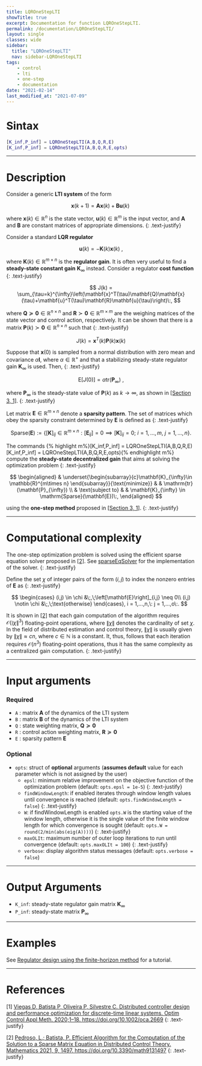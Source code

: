 ```yaml
---
title: LQROneStepLTI
showTitle: true
excerpt: Documentation for function LQROneStepLTI.
permalink: /documentation/LQROneStepLTI/
layout: single
classes: wide
sidebar:
  title: "LQROneStepLTI"
  nav: sidebar-LQROneStepLTI
tags:
    - control
    - lti
    - one-step
    - documentation
date: "2021-02-14"
last_modified_at: "2021-07-09"
---
```

# Sintax
~~~m
[K_inf,P_inf] = LQROneStepLTI(A,B,Q,R,E)
[K_inf,P_inf] = LQROneStepLTI(A,B,Q,R,E,opts)
~~~
***

# Description
Consider a generic **LTI system** of the form

$$
\mathbf{x}(k+1)=\mathbf{A}\mathbf{x}(k)+\mathbf{B}\mathbf{u}(k)\;
$$

where $\mathbf{x}(k)\in\mathbb{R}^{n}$ is the state vector, $\mathbf{u}(k)\in \mathbb{R}^{m}$ is the input vector, and $\mathbf{A}$ and $\mathbf{B}$ are constant matrices of appropriate dimensions.
{: .text-justify}

Consider a standard **LQR regulator**

$$
\mathbf{u}(k) = -\mathbf{K}(k)\mathbf{x}(k)\:,
$$

where $\mathbf{K}(k)\in\mathbb{R}^{m\times n}$ is the **regulator gain**. It is often very useful to find a **steady-state constant gain** $\mathbf{K}_{\infty}$ instead. Consider a regulator **cost function**
{: .text-justify}

$$
J(k) = \sum_{\tau=k}^{\infty}\left(\mathbf{x}^T(\tau)\mathbf{Q}\mathbf{x}(\tau)+\mathbf{u}^T(\tau)\mathbf{R}\mathbf{u}(\tau)\right)\:,
$$

where $\mathbf{Q} \succeq \mathbf{0}\in\mathbb{R}^{n\times n}$ and  $\mathbf{R} \succ \mathbf{0}\in\mathbb{R}^{m\times m}$ are the weighing matrices of the state vector and control action, respectively. It can be shown that there is a matrix $\mathbf{P}(k) \succ \mathbf{0}\in\mathbb{R}^{n\times n}$ such that
{: .text-justify}

$$
J(k) = \mathbf{x}^T(k)\mathbf{P}(k)\mathbf{x}(k)
$$

Suppose that $\mathbf{x}(0)$ is sampled from a normal distribution with zero mean and covariance $\alpha \mathbf{I}$, where $\alpha \in \mathbb{R}^{+}$ and that a stabilizing steady-state regulator gain $\mathbf{K}_{\infty}$ is used. Then,
{: .text-justify}

$$
\mathrm{E}[J(0)] = \alpha \mathrm{tr}(\mathbf{P}_{\infty})\:,
$$

where $\mathbf{P}_{\infty}$ is the steady-state value of $\mathbf{P}(k)$ as $k \to \infty$, as shown in [[Section 3, 1]](#references).
{: .text-justify}

Let matrix $\mathbf{E}  \in\mathbb{R}^{m\times n}$ denote a **sparsity pattern**. The set of matrices which obey the sparsity constraint determined by $\mathbf{E}$ is defined as
{: .text-justify}

$$
\mathrm{Sparse}(\mathbf{E}) :=\left\{[\mathbf{K}]_{ij}\in\mathbb{R}^{m\times n}: [\mathbf{E}_{ij}] = 0 \implies [\mathbf{K}]_{ij}= 0;\: i= 1,...,m, \:j=1,...,n \right\}.
$$

The commands
{% highlight m%}[K_inf,P_inf] = LQROneStepLTI(A,B,Q,R,E)
[K_inf,P_inf] = LQROneStepLTI(A,B,Q,R,E,opts){% endhighlight m%} compute the **steady-state decentralized gain** that aims at solving the optimization problem
{: .text-justify}

$$
\begin{aligned}
& \underset{\begin{subarray}{c}\mathbf{K}_{\infty}\in \mathbb{R}^{m\times n} \end{subarray}}{\text{minimize}}
& & \mathrm{tr}(\mathbf{P}_{\infty}) \\
& \text{subject to}
& & \mathbf{K}_{\infty} \in \mathrm{Sparse}(\mathbf{E})\:,
\end{aligned}
$$

using the **one-step method** proposed in [[Section 3, 1]](#references).
{: .text-justify}

***

# Computational complexity
The one-step optimization problem is solved using the efficient sparse equation solver proposed in [[2]](#references). See [sparseEqSolver](/documentation/sparseEqSolver/) for the implementation of the solver.
{: .text-justify}

Define the set $\chi$ of integer pairs of the form $(i,j)$ to index the nonzero entries of $\mathbf{E}$ as
{: .text-justify}

$$
\begin{cases}
(i,j) \in \chi &\;,\;\left[\mathbf{E}\right]_{i,j} \neq 0\\
(i,j) \notin \chi &\;,\;\text{otherwise}
\end{cases}, i = 1,...,n,\: j = 1,...,o\:.
$$

It is shown in [[2]](#references) that each gain computation of the algorithm requires $\mathcal{O}(\|\chi\|^3)$ floating-point operations, where $\|\chi\|$ denotes the cardinality of set $\chi$. In the field of distributed estimation and control theory, $\|\chi\|$ is usually given by $\|\chi\| \approx cn$, where $c\in \mathbb{N}$ is a constant. It, thus, follows that each iteration requires $\mathcal{O}(n^3)$ floating-point operations, thus it has the same complexity as a centralized gain computation.
{: .text-justify}

***

# Input arguments
### Required
-  ```A``` : matrix $\mathbf{A}$ of the dynamics of the LTI system
-  ```B``` : matrix $\mathbf{B}$ of the dynamics of the LTI system
-  ```Q``` : state weighting matrix, $\mathbf{Q} \succeq \mathbf{0}$
-  ```R``` : control action weighting matrix, $\mathbf{R} \succeq \mathbf{0}$
-  ```E``` : sparsity pattern $\mathbf{E}$

### Optional
- ```opts```: struct of **optional** arguments (**assumes default** value for each parameter which is not assigned by the user)
  - ```epsl```: minimum relative improvement on the objective function of the optimization problem (default: ```opts.epsl = 1e-5```)
  {: .text-justify}
  - ```findWindowLength```: if enabled iterates through window length values until convergence is reached (default: ```opts.findWindowLength = false```)
  {: .text-justify}
  - ```W```: if findWindowLength is enabled ```opts.W``` is the starting value of the window length, otherwise it is the single value of the finite window length for which convergence is sought (default: ```opts.W = round(2/min(abs(eig(A))))```)
  {: .text-justify}
  - ```maxOLIt```: maximum number of outer loop iterations to run until convergence (default: ```opts.maxOLIt = 100```)
  {: .text-justify}
  - ```verbose```: display algorithm status messages (default: ```opts.verbose = false```)

***

# Output Arguments

- ```K_inf```: steady-state regulator gain matrix $\mathbf{K}_{\infty}$
- ```P_inf```: steady-state matrix $\mathbf{P}_{\infty}$

***

# Examples

See [Regulator design using the finite-horizon method](/tutorials/LQROneStepLTI/) for a tutorial.

***

# References
[1] <a href="https://onlinelibrary.wiley.com/doi/abs/10.1002/oca.2669" target="_blank">Viegas D, Batista P, Oliveira P, Silvestre C. Distributed controller design and performance optimization for discrete-time linear systems. Optim Control Appl Meth. 2020;1–18. https://doi.org/10.1002/oca.2669</a>
{: .text-justify}

[2] <a href="https://doi.org/10.3390/math9131497" target="_blank">Pedroso, L.; Batista, P. Efficient Algorithm for the Computation of the Solution to a Sparse Matrix Equation in Distributed Control Theory. Mathematics 2021, 9, 1497. https://doi.org/10.3390/math9131497</a>
{: .text-justify}
